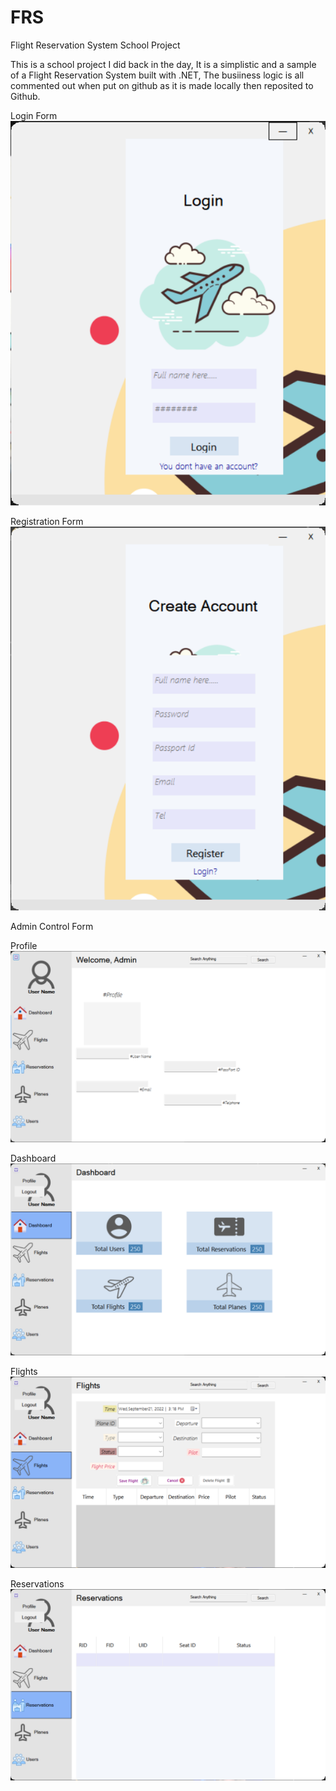 # FRS
Flight Reservation System 
School Project


This is a school project I did back in the day, It is a simplistic and a sample of a Flight Reservation System built with .NET, The busiiness logic is all commented out when put on github as it is made locally then reposited to Github.  

Login Form
![Login!](https://github.com/EyuaelB/FRS/blob/master/Screenshots/login.png)


Registration Form
![Login!](https://github.com/EyuaelB/FRS/blob/master/Screenshots/register.png)


Admin Control Form

  Profile
  ![Login!](https://github.com/EyuaelB/FRS/blob/master/Screenshots/adminProfile.png)

  Dashboard
  ![Login!](https://github.com/EyuaelB/FRS/blob/master/Screenshots/adminDashboard.png)

  Flights
  ![Login!](https://github.com/EyuaelB/FRS/blob/master/Screenshots/adminFlights.png)

  Reservations
  ![Login!](https://github.com/EyuaelB/FRS/blob/master/Screenshots/adminReservations.png)



